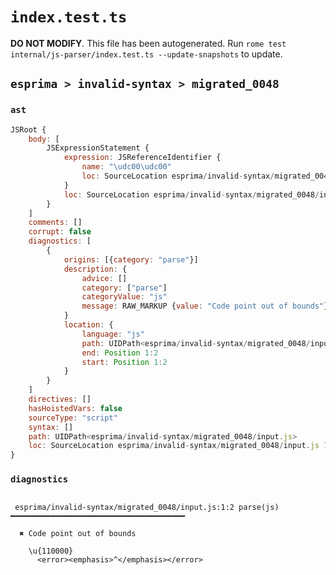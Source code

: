 # `index.test.ts`

**DO NOT MODIFY**. This file has been autogenerated. Run `rome test internal/js-parser/index.test.ts --update-snapshots` to update.

## `esprima > invalid-syntax > migrated_0048`

### `ast`

```javascript
JSRoot {
	body: [
		JSExpressionStatement {
			expression: JSReferenceIdentifier {
				name: "\udc00\udc00"
				loc: SourceLocation esprima/invalid-syntax/migrated_0048/input.js 1:0-1:10 (\udc00\udc00)
			}
			loc: SourceLocation esprima/invalid-syntax/migrated_0048/input.js 1:0-1:10
		}
	]
	comments: []
	corrupt: false
	diagnostics: [
		{
			origins: [{category: "parse"}]
			description: {
				advice: []
				category: ["parse"]
				categoryValue: "js"
				message: RAW_MARKUP {value: "Code point out of bounds"}
			}
			location: {
				language: "js"
				path: UIDPath<esprima/invalid-syntax/migrated_0048/input.js>
				end: Position 1:2
				start: Position 1:2
			}
		}
	]
	directives: []
	hasHoistedVars: false
	sourceType: "script"
	syntax: []
	path: UIDPath<esprima/invalid-syntax/migrated_0048/input.js>
	loc: SourceLocation esprima/invalid-syntax/migrated_0048/input.js 1:0-2:0
}
```

### `diagnostics`

```

 esprima/invalid-syntax/migrated_0048/input.js:1:2 parse(js) ━━━━━━━━━━━━━━━━━━━━━━━━━━━━━━━━━━━━━━━

  ✖ Code point out of bounds

    \u{110000}
      <error><emphasis>^</emphasis></error>


```
